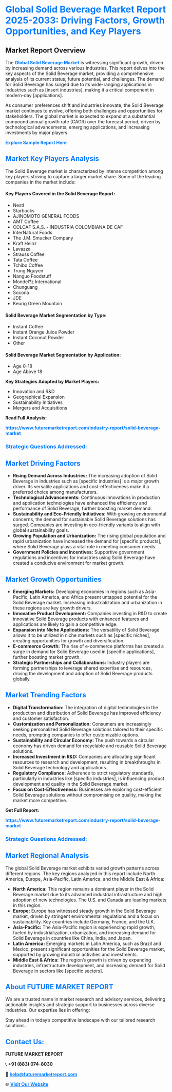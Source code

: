 <h1 style="color: #007BFF;">Global Solid Beverage Market Report 2025-2033: Driving Factors, Growth Opportunities, and Key Players</h1>

<section id="overview">
<h2>Market Report Overview</h2>
<p>The <a href="https://www.futuremarketreport.com/industry-report/solid-beverage-market" style="color: #007BFF; text-decoration: none;"><strong>Global Solid Beverage Market</strong></a> is witnessing significant growth, driven by increasing demand across various industries. This report delves into the key aspects of the Solid Beverage market, providing a comprehensive analysis of its current status, future potential, and challenges. The demand for Solid Beverage has surged due to its wide-ranging applications in industries such as [insert industries], making it a critical component in modern-day [applications].</p>
<p>As consumer preferences shift and industries innovate, the Solid Beverage market continues to evolve, offering both challenges and opportunities for stakeholders. The global market is expected to expand at a substantial compound annual growth rate (CAGR) over the forecast period, driven by technological advancements, emerging applications, and increasing investments by major players.</p>
</section>

<section id="overview">
<p><a href="https://www.futuremarketreport.com/request-sample/reportId=107219" style="color: #007BFF; text-decoration: none;"><strong>Explore Sample Report Here</strong></a></p>
</section>

<section id="key-players">
<h2 style="color: #007BFF;">Market Key Players Analysis</h2>
<p>The Solid Beverage market is characterized by intense competition among key players striving to capture a larger market share. Some of the leading companies in the market include:</p>
<h4>Key Players Covered in the Solid Beverage Report:</h4>
<ul><li>Nestl</li><li>Starbucks</li><li>AJINOMOTO GENERAL FOODS</li><li>AMT Coffee</li><li>COLCAF S.A.S. - INDUSTRIA COLOMBIANA DE CAF</li><li>InterNatural Foods</li><li>The J.M. Smucker Company</li><li>Kraft Heinz</li><li>Lavazza</li><li>Strauss Coffee</li><li>Tata Coffee</li><li>Tchibo Coffee</li><li>Trung Nguyen</li><li>Nanguo Foodstuff</li><li>Mondel?z International</li><li>Chunguang</li><li>Socona</li><li>JDE</li><li>Keurig Green Mountain</li></ul>
<h4>Solid Beverage Market Segmentation by Type:</h4>
<ul><li>Instant Coffee</li><li>Instant Orange Juice Powder</li><li>Instant Coconut Powder</li><li>Other</li></ul>

<h4>Solid Beverage Market Segmentation by Application:</h4>
<ul><li>Age 0-18</li><li>Age Above 18</li></ul>
<p><strong>Key Strategies Adopted by Market Players:</strong></p>
<ul>
<li>Innovation and R&D</li>
<li>Geographical Expansion</li>
<li>Sustainability Initiatives</li>
<li>Mergers and Acquisitions</li>
</ul>
</section>

<section>
<p><strong>Read Full Analysis: </strong></p><a href="https://www.futuremarketreport.com/industry-report/solid-beverage-market" style="color: #007BFF; text-decoration: none;"><strong>https://www.futuremarketreport.com/industry-report/solid-beverage-market</strong></a>
<h3 style="color: #007BFF;">Strategic Questions Addressed:</h3>
</section>

<section id="driving-factors">
<h2 style="color: #007BFF;">Market Driving Factors</h2>
<ul>
<li><strong>Rising Demand Across Industries:</strong> The increasing adoption of Solid Beverage in industries such as [specific industries] is a major growth driver. Its versatile applications and cost-effectiveness make it a preferred choice among manufacturers.</li>
<li><strong>Technological Advancements:</strong> Continuous innovations in production and application technologies have enhanced the efficiency and performance of Solid Beverage, further boosting market demand.</li>
<li><strong>Sustainability and Eco-Friendly Initiatives:</strong> With growing environmental concerns, the demand for sustainable Solid Beverage solutions has surged. Companies are investing in eco-friendly variants to align with global sustainability goals.</li>
<li><strong>Growing Population and Urbanization:</strong> The rising global population and rapid urbanization have increased the demand for [specific products], where Solid Beverage plays a vital role in meeting consumer needs.</li>
<li><strong>Government Policies and Incentives:</strong> Supportive government regulations and incentives for industries using Solid Beverage have created a conducive environment for market growth.</li>
</ul>
</section>

<section id="growth-opportunities">
<h2 style="color: #007BFF;">Market Growth Opportunities</h2>
<ul>
<li><strong>Emerging Markets:</strong> Developing economies in regions such as Asia-Pacific, Latin America, and Africa present untapped potential for the Solid Beverage market. Increasing industrialization and urbanization in these regions are key growth drivers.</li>
<li><strong>Innovative Product Development:</strong> Companies investing in R&D to create innovative Solid Beverage products with enhanced features and applications are likely to gain a competitive edge.</li>
<li><strong>Expansion into Niche Applications:</strong> The versatility of Solid Beverage allows it to be utilized in niche markets such as [specific niches], creating opportunities for growth and diversification.</li>
<li><strong>E-commerce Growth:</strong> The rise of e-commerce platforms has created a surge in demand for Solid Beverage used in [specific applications], further boosting market growth.</li>
<li><strong>Strategic Partnerships and Collaborations:</strong> Industry players are forming partnerships to leverage shared expertise and resources, driving the development and adoption of Solid Beverage products globally.</li>
</ul>
</section>

<section id="trending-factors">
<h2 style="color: #007BFF;">Market Trending Factors</h2>
<ul>
<li><strong>Digital Transformation:</strong> The integration of digital technologies in the production and distribution of Solid Beverage has improved efficiency and customer satisfaction.</li>
<li><strong>Customization and Personalization:</strong> Consumers are increasingly seeking personalized Solid Beverage solutions tailored to their specific needs, prompting companies to offer customizable options.</li>
<li><strong>Sustainability and Circular Economy:</strong> The push towards a circular economy has driven demand for recyclable and reusable Solid Beverage solutions.</li>
<li><strong>Increased Investment in R&D:</strong> Companies are allocating significant resources to research and development, resulting in breakthroughs in Solid Beverage technology and applications.</li>
<li><strong>Regulatory Compliance:</strong> Adherence to strict regulatory standards, particularly in industries like [specific industries], is influencing product development and quality in the Solid Beverage market.</li>
<li><strong>Focus on Cost-Effectiveness:</strong> Businesses are exploring cost-efficient Solid Beverage solutions without compromising on quality, making the market more competitive.</li>
</ul>
</section>

<section>
<p><strong>Get Full Report: </strong></p><a href="https://www.futuremarketreport.com/industry-report/solid-beverage-market" style="color: #007BFF; text-decoration: none;"><strong>https://www.futuremarketreport.com/industry-report/solid-beverage-market</strong></a>
<h3 style="color: #007BFF;">Strategic Questions Addressed:</h3>
</section>


<section id="regional-analysis">
<h2 style="color: #007BFF;">Market Regional Analysis</h2>
<p>The global Solid Beverage market exhibits varied growth patterns across different regions. The key regions analyzed in this report include North America, Europe, Asia-Pacific, Latin America, and the Middle East & Africa:</p>
<ul>
<li><strong>North America:</strong> This region remains a dominant player in the Solid Beverage market due to its advanced industrial infrastructure and high adoption of new technologies. The U.S. and Canada are leading markets in this region.</li>
<li><strong>Europe:</strong> Europe has witnessed steady growth in the Solid Beverage market, driven by stringent environmental regulations and a focus on sustainability. Key countries include Germany, France, and the U.K.</li>
<li><strong>Asia-Pacific:</strong> The Asia-Pacific region is experiencing rapid growth, fueled by industrialization, urbanization, and increasing demand for Solid Beverage in countries like China, India, and Japan.</li>
<li><strong>Latin America:</strong> Emerging markets in Latin America, such as Brazil and Mexico, present significant opportunities for the Solid Beverage market, supported by growing industrial activities and investments.</li>
<li><strong>Middle East & Africa:</strong> The region’s growth is driven by expanding industries, infrastructure development, and increasing demand for Solid Beverage in sectors like [specific sectors].</li>
</ul>
</section>

<footer>
<h2 style="color: #007BFF;">About FUTURE MARKET REPORT</h2>
<p>We are a trusted name in market research and advisory services, delivering actionable insights and strategic support to businesses across diverse industries. Our expertise lies in offering:</p>

<p>Stay ahead in today’s competitive landscape with our tailored research solutions.</p>

<h2 style="color: #007BFF;">Contact Us:</h2>
<p><strong>FUTURE MARKET REPORT</strong></p>
<p>📞 <strong>+91 (883) 074-8030</strong></p>
<p>📧 <strong><a href="mailto:help@futuremarketreport.com" style="color: #007BFF;">help@futuremarketreport.com</a></strong></p>
<p>🌐 <strong><a href="https://www.futuremarketreport.com/" style="color: #007BFF;">Visit Our Website</a></strong></p>
</footer>